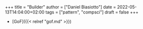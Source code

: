 +++
title = "Builder"
author = ["Daniel Biasiotto"]
date = 2022-05-13T14:04:00+02:00
tags = ["pattern", "compsci"]
draft = false
+++

-   [GoF]({{< relref "gof.md" >}})
